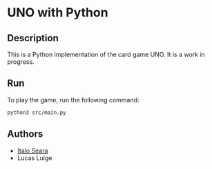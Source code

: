 # UNO with Python

## Description

This is a Python implementation of the card game UNO. It is a work in progress.

## Run

To play the game, run the following command:

```bash
python3 src/main.py
```

## Authors

- [Italo Seara](https://github.com/italoseara)
- Lucas Luige